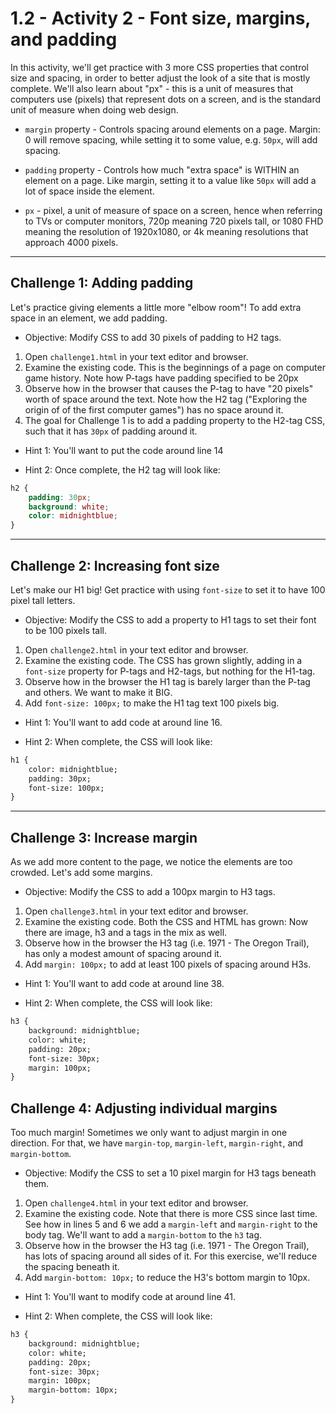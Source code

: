 # 1.2 - Activity 2 - Font size, margins, and padding

In this activity, we'll get practice with 3 more CSS properties that control
size and spacing, in order to better adjust the look of a site that is mostly
complete. We'll also learn about "px" - this is a unit of measures that
computers use (pixels) that represent dots on a screen, and is the standard
unit of measure when doing web design.

- `margin` property - Controls spacing around elements on a page. Margin: 0
  will remove spacing, while setting it to some value, e.g. `50px`, will add
  spacing.

- `padding` property - Controls how much "extra space" is WITHIN an element on
  a page. Like margin, setting it to a value like `50px` will add a lot of
  space inside the element.

- `px` - pixel, a unit of measure of space on a screen, hence when referring to
  TVs or computer monitors, 720p meaning 720 pixels tall, or 1080 FHD meaning
  the resolution of 1920x1080, or 4k meaning resolutions that approach 4000
  pixels.


-------------


Challenge 1: Adding padding
----------------------------------

Let's practice giving elements a little more "elbow room"! To add extra space
in an element, we add padding.

* Objective: Modify CSS to add 30 pixels of padding to H2 tags.

1. Open `challenge1.html` in your text editor and browser.
2. Examine the existing code. This is the beginnings of a page on computer game
history. Note how P-tags have padding specified to be 20px
3. Observe how in the browser that causes the P-tag to have "20 pixels" worth
of space around the text. Note how the H2 tag ("Exploring the origin of of the
first computer games") has no space around it.
4. The goal for Challenge 1 is to add a padding property to the H2-tag CSS,
such that it has `30px` of padding around it.

* Hint 1: You'll want to put the code around line 14

* Hint 2: Once complete, the H2 tag will look like:

```css
h2 {
    padding: 30px;
    background: white;
    color: midnightblue;
}
```

-------------


Challenge 2: Increasing font size
----------------------------------

Let's make our H1 big! Get practice with using `font-size` to set it to have
100 pixel tall letters.

* Objective: Modify the CSS to add a property to H1 tags to set their font to
  be 100 pixels tall.

1. Open `challenge2.html` in your text editor and browser.
2. Examine the existing code. The CSS has grown slightly, adding in a
`font-size` property for P-tags and H2-tags, but nothing for the H1-tag.
3. Observe how in the browser the H1 tag is barely larger than the P-tag and
others. We want to make it BIG.
4. Add `font-size: 100px;` to make the H1 tag text 100 pixels big.

- Hint 1: You'll want to add code at around line 16.

- Hint 2: When complete, the CSS will look like:

```html
h1 {
    color: midnightblue;
    padding: 30px;
    font-size: 100px;
}
```

-------------



Challenge 3: Increase margin
----------------------------------

As we add more content to the page, we notice the elements are too crowded.
Let's add some margins.

* Objective: Modify the CSS to add a 100px margin to H3 tags.

1. Open `challenge3.html` in your text editor and browser.
2. Examine the existing code. Both the CSS and HTML has grown: Now there are
image, h3 and a tags in the mix as well.
3. Observe how in the browser the H3 tag (i.e. 1971 - The Oregon Trail), has
only a modest amount of spacing around it.
4. Add `margin: 100px;` to add at least 100 pixels of spacing around H3s.

- Hint 1: You'll want to add code at around line 38.

- Hint 2: When complete, the CSS will look like:

```html
h3 {
    background: midnightblue;
    color: white;
    padding: 20px;
    font-size: 30px;
    margin: 100px;
}
```


Challenge 4: Adjusting individual margins
------------------------------------------

Too much margin! Sometimes we only want to adjust margin in one direction. For
that, we have `margin-top`, `margin-left`, `margin-right`, and `margin-bottom`.

* Objective: Modify the CSS to set a 10 pixel margin for H3 tags beneath them.

1. Open `challenge4.html` in your text editor and browser.
2. Examine the existing code. Note that there is more CSS since last time. See
how in lines 5 and 6 we add a `margin-left` and `margin-right` to the body tag.
We'll want to add a `margin-bottom` to the `h3` tag.
3. Observe how in the browser the H3 tag (i.e. 1971 - The Oregon Trail), has
lots of spacing around all sides of it. For this exercise, we'll reduce the
spacing beneath it.
4. Add `margin-bottom: 10px;` to reduce the H3's bottom margin to 10px.

- Hint 1: You'll want to modify code at around line 41.

- Hint 2: When complete, the CSS will look like:

```html
h3 {
    background: midnightblue;
    color: white;
    padding: 20px;
    font-size: 30px;
    margin: 100px;
    margin-bottom: 10px;
}
```

